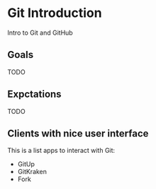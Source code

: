 # Git Introduction
Intro to Git and GitHub

## Goals

TODO

## Expctations

TODO

## Clients with nice user interface

This is a list apps to interact with Git:

  - GitUp
  - GitKraken
  - Fork
